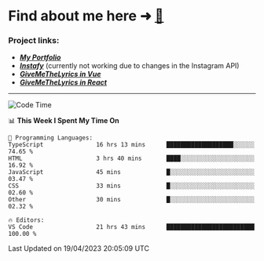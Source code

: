 # Find about me here ➜ [🧑](https://pauabella.dev)

### Project links:
- ***[My Portfolio](https://pauabella.dev)***
- ***[Instafy](https://instafy.me)*** (currently not working due to changes in the Instagram API)
- ***[GiveMeTheLyrics in Vue](https://lyrics.pauabella.dev)***
- ***[GiveMeTheLyrics in React](https://pauabella.dev/GiveMeTheLyrics)***

---
<!--START_SECTION:waka-->
![Code Time](http://img.shields.io/badge/Code%20Time-2%2C090%20hrs%2016%20mins-blue)

📊 **This Week I Spent My Time On** 

```text
💬 Programming Languages: 
TypeScript               16 hrs 13 mins      ███████████████████░░░░░░   74.65 % 
HTML                     3 hrs 40 mins       ████░░░░░░░░░░░░░░░░░░░░░   16.92 % 
JavaScript               45 mins             █░░░░░░░░░░░░░░░░░░░░░░░░   03.47 % 
CSS                      33 mins             █░░░░░░░░░░░░░░░░░░░░░░░░   02.60 % 
Other                    30 mins             █░░░░░░░░░░░░░░░░░░░░░░░░   02.32 % 

🔥 Editors: 
VS Code                  21 hrs 43 mins      █████████████████████████   100.00 % 
```


 Last Updated on 19/04/2023 20:05:09 UTC
<!--END_SECTION:waka-->
